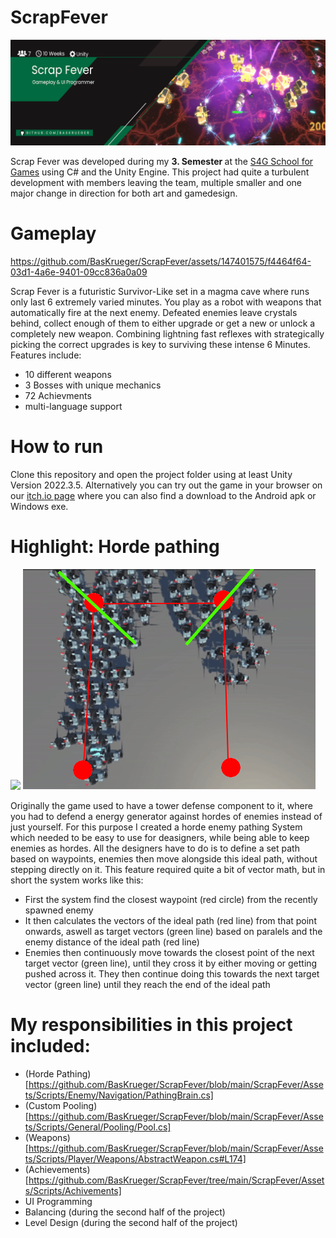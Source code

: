 # ScrapFever
<p align="center">
    <img src="readme/Banner.png" alt="Scrap Fever Banner"><br>
</p>

Scrap Fever was developed during my <b> 3. Semester </b> at the [S4G School for Games](https://www.school4games.net/) using C# and the Unity Engine. This project had quite a turbulent development with members leaving the team, multiple smaller and one major change in direction for both art and gamedesign. 

# Gameplay

https://github.com/BasKrueger/ScrapFever/assets/147401575/f4464f64-03d1-4a6e-9401-09cc836a0a09

Scrap Fever is a futuristic Survivor-Like set in a magma cave where runs only last 6 extremely varied minutes. You play as a robot with weapons that automatically fire at the next enemy. Defeated enemies leave crystals behind, collect enough of them to either upgrade or get a new or unlock a completely new weapon. Combining lightning fast reflexes with strategically picking the correct upgrades is key to surviving these intense 6 Minutes.
Features include:
  - 10 different weapons
  - 3 Bosses with unique mechanics
  - 72 Achievments
  - multi-language support

# How to run
Clone this repository and open the project folder using at least Unity Version 2022.3.5. Alternatively you can try out the game in your browser on our [itch.io page](https://suchti0352.itch.io/scrap-fever) where you can also find a download to the Android apk or Windows exe.  

# Highlight: Horde pathing
<p float="left">
  <img src="readme/Horde Pathing.gif"/>
  <img src="readme/PathingVisualization.PNG" /> 
</p>

Originally the game used to have a tower defense component to it, where you had to defend a energy generator against hordes of enemies instead of just yourself. For this purpose I created a horde enemy pathing System which needed to be easy to use for deasigners, while being able to keep enemies as hordes. All the designers have to do is to define a set path based on waypoints, enemies then move alongside this ideal path, without stepping directly on it. This feature required quite a bit of vector math, but in short the system works like this:
- First the system find the closest waypoint (red circle) from the recently spawned enemy
- It then calculates the vectors of the ideal path (red line) from that point onwards, aswell as target vectors (green line) based on paralels and the enemy distance of the ideal path (red line)
-  Enemies then continuously move towards the closest point of the next target vector (green line), until they cross it by either moving or getting pushed across it. They then continue doing this towards the next target vector (green line) until they reach the end of the ideal path

# My responsibilities in this project included:
- (Horde Pathing)[https://github.com/BasKrueger/ScrapFever/blob/main/ScrapFever/Assets/Scripts/Enemy/Navigation/PathingBrain.cs]
- (Custom Pooling)[https://github.com/BasKrueger/ScrapFever/blob/main/ScrapFever/Assets/Scripts/General/Pooling/Pool.cs]
- (Weapons)[https://github.com/BasKrueger/ScrapFever/blob/main/ScrapFever/Assets/Scripts/Player/Weapons/AbstractWeapon.cs#L174]
- (Achievements)[https://github.com/BasKrueger/ScrapFever/tree/main/ScrapFever/Assets/Scripts/Achivements]
- UI Programming
- Balancing (during the second half of the project)
- Level Design (during the second half of the project)

